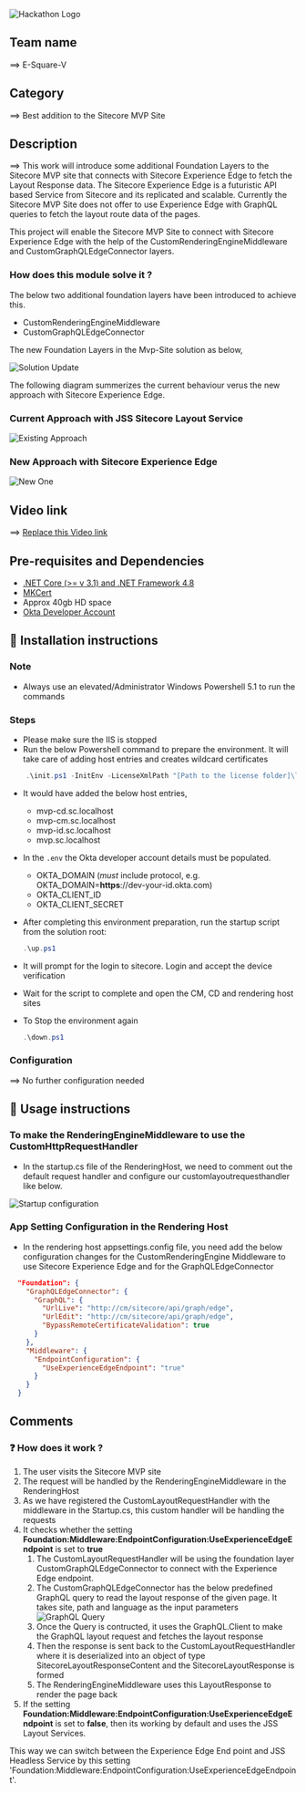 ![Hackathon Logo](docs/images/hackathon.png?raw=true "Hackathon Logo")

## Team name
⟹ E-Square-V

## Category
⟹ Best addition to the Sitecore MVP Site

## Description
⟹ This work will introduce some additional Foundation Layers to the Sitecore MVP site that connects with Sitecore Experience Edge to fetch the Layout Response data. The Sitecore Experience Edge is a futuristic API based Service from Sitecore and its replicated and scalable. Currently the Sitecore MVP Site does not offer to use Experience Edge with GraphQL queries to fetch the layout route data of the pages.

This project will enable the Sitecore MVP Site to connect with Sitecore Experience Edge with the help of the CustomRenderingEngineMiddleware and CustomGraphQLEdgeConnector layers.


### How does this module solve it ?


The below two additional foundation layers have been introduced to achieve this.

  - CustomRenderingEngineMiddleware
  - CustomGraphQLEdgeConnector

The new Foundation Layers in the Mvp-Site solution as below,

![Solution Update](docs/images/New_Foundation_Layer.config.png?raw=true "Solution Update")


The following diagram summerizes the current behaviour verus the new approach with Sitecore Experience Edge.

### Current Approach with JSS Sitecore Layout Service


![Existing Approach](docs/images/Current_Working_Behaviour.png?raw=true "Existing Approach")

### New Approach with Sitecore Experience Edge


![New One](docs/images/New_Approach_Experience_Edge_Endpoints.png?raw=true "New One")

## Video link

⟹ [Replace this Video link](#video-link)



## Pre-requisites and Dependencies

- [.NET Core (>= v 3.1) and .NET Framework 4.8](https://dotnet.microsoft.com/download)
- [MKCert](https://github.com/FiloSottile/mkcert)
- Approx 40gb HD space
- [Okta Developer Account](https://developer.okta.com/signup/)

## 📢 Installation instructions

### Note

  - Always use an elevated/Administrator Windows Powershell 5.1 to run the commands

### Steps

- Please make sure the IIS is stopped
- Run the below Powershell command to prepare the environment. It will take care of adding host entries and creates wildcard certificates

```ps1
    .\init.ps1 -InitEnv -LicenseXmlPath "[Path to the license folder]\license.xml" -AdminPassword "DesiredAdminPassword"
``` 
- It would have added the below host entries,
     * mvp-cd.sc.localhost
     * mvp-cm.sc.localhost
     * mvp-id.sc.localhost
     * mvp.sc.localhost
- In the `.env` the Okta developer account details must be populated. 
   - OKTA_DOMAIN (*must* include protocol, e.g. OKTA_DOMAIN=**https**://dev-your-id.okta.com)
   - OKTA_CLIENT_ID
   - OKTA_CLIENT_SECRET
- After completing this environment preparation, run the startup script
   from the solution root:
    ```ps1
    .\up.ps1
    ```
- It will prompt for the login to sitecore. Login and accept the device verification
- Wait for the script to complete and open the CM, CD and rendering host sites
- To Stop the environment again  
   
   ```ps1
   .\down.ps1
   ```  

### Configuration

⟹ No further configuration needed

## 📢 Usage instructions

### To make the RenderingEngineMiddleware to use the CustomHttpRequestHandler

- In the startup.cs file of the RenderingHost, we need to comment out the default request handler and configure our customlayoutrequesthandler like below.

![Startup configuration](docs/images/Startup_Configuration.png?raw=true "Startup configuration")

### App Setting Configuration in the Rendering Host

- In the rendering host appsettings.config file, you need add the below configuration changes for the CustomRenderingEngine Middleware to use Sitecore Experience Edge and for the GraphQLEdgeConnector

```json
  "Foundation": {
    "GraphQLEdgeConnector": {
      "GraphQL": {
        "UrlLive": "http://cm/sitecore/api/graph/edge",
        "UrlEdit": "http://cm/sitecore/api/graph/edge",
        "BypassRemoteCertificateValidation": true
      }
    },
    "Middleware": {
      "EndpointConfiguration": {
        "UseExperienceEdgeEndpoint": "true"
      }
    }
  }
```


## Comments

### ❓ How does it work ?

1. The user visits the Sitecore MVP site
1. The request will be handled by the RenderingEngineMiddleware in the RenderingHost
1. As we have registered the CustomLayoutRequestHandler with the middleware in the Startup.cs, this custom handler will be handling the requests
1. It checks whether the setting **Foundation:Middleware:EndpointConfiguration:UseExperienceEdgeEndpoint** is set to **true**
    1. The CustomLayoutRequestHandler will be using the foundation layer CustomGraphQLEdgeConnector to connect with the Experience Edge endpoint.
    2. The CustomGraphQLEdgeConnector has the below predefined GraphQL query to read the layout response of the given page. It takes site, path and language as the input parameters
    ![GraphQL Query](docs/images/GraphQLQuery.png?raw=true "GraphQL Query")
    3. Once the Query is contructed, it uses the GraphQL.Client to make the GraphQL layout request and fetches the layout response 
    4. Then the response is sent back to the CustomLayoutRequestHandler where it is deserialized into an object of type SitecoreLayoutResponseContent and the SitecoreLayoutResponse is formed
    5. The RenderingEngineMiddleware uses this LayoutResponse to render the page back
1. If the setting **Foundation:Middleware:EndpointConfiguration:UseExperienceEdgeEndpoint** is set to **false**, then its working by default and uses the JSS Layout Services.

This way we can switch between the Experience Edge End point and JSS Headless Service by this setting 'Foundation:Middleware:EndpointConfiguration:UseExperienceEdgeEndpoint'.